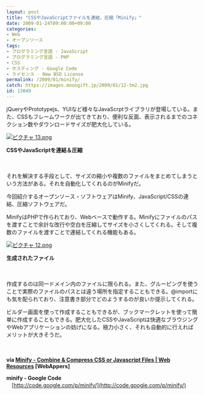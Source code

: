 ```yaml
---
layout: post
title: "CSSやJavaScriptファイルを連結、圧縮「Minify」"
date: 2009-01-24T09:00:00+09:00
categories:
- Web
- オープンソース
tags: 
- プログラミング言語 - JavaScript
- プログラミング言語 - PHP
- CSS
- ホスティング - Google Code
- ライセンス - New BSD License
permalink: /2009/01/minify/
catch: https://images.moongift.jp/2009/01/12-tm2.jpg
id: 13049
---
```

jQueryやPrototypejs、YUIなど様々なJavaScrptライブラリが登場している。また、CSSもフレームワークが出てきており、便利な反面、表示されるまでのコネクション数やダウンロードサイズが肥大化している。

  

[![ピクチャ 13.png](https://images.moongift.jp/2009/01/13-tm1.jpg)](https://images.moongift.jp/2009/01/131.png)  
  
**CSSやJavaScriptを連結＆圧縮**

  

　

  

それを解決する手段として、サイズの縮小や複数のファイルをまとめてしまうという方法がある。それを自動化してくれるのがMinifyだ。

  

今回紹介するオープンソース・ソフトウェアはMinify、JavaScript/CSSの連結、圧縮ソフトウェアだ。

  
<!--more-->

MinifyはPHPで作られており、Webベースで動作する。Minifyにファイルのパスを渡すことで余計な改行や空白を圧縮してサイズを小さくしてくれる。そして複数のファイルを渡すことで連結してくれる機能もある。

  

[![ピクチャ 12.png](https://images.moongift.jp/2009/01/12-tm2.jpg)](https://images.moongift.jp/2009/01/122.png)  
  
**生成されたファイル**

  

　

  

作成するのは同一ドメイン内のファイルに限られる。また、グルーピングを使うことで実際のファイルのパスとは違う場所を指定することもできる。@importにも気を配られており、注意書き部分でどのようするのが良いか提示してくれる。

  

ビルダー画面を使って作成することもできるが、ブックマークレットを使って簡単に作成することもできる。肥大化したCSSやJavaScriptは快適なブラウジングやWebアプリケーションの妨げになる。極力小さく、それも自動的に行えればメリットが大きそうだ。

  

　

  

**via [Minify - Combine & Compress CSS or Javascript Files | Web Resources](http://www.webappers.com/2009/01/22/minify-combine-compress-css-or-javascript-files/) [WebAppers]**

  

**minify - Google Code**  
　[http://code.google.com/p/minify/](http://code.google.com/p/minify/)

  
